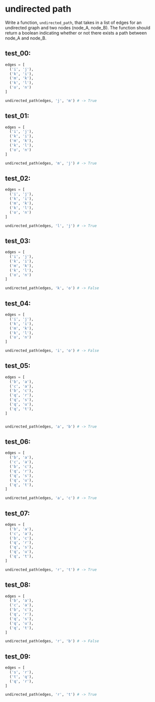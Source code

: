 # undirected path

Write a function, `undirected_path`, that takes in a list of edges for an undirected graph and two nodes (node_A, node_B). The function should return a boolean indicating whether or not there exists a path between node_A and node_B.

## test_00:

```python
edges = [
  ('i', 'j'),
  ('k', 'i'),
  ('m', 'k'),
  ('k', 'l'),
  ('o', 'n')
]

undirected_path(edges, 'j', 'm') # -> True
```

## test_01:

```python
edges = [
  ('i', 'j'),
  ('k', 'i'),
  ('m', 'k'),
  ('k', 'l'),
  ('o', 'n')
]

undirected_path(edges, 'm', 'j') # -> True
```

## test_02:

```python
edges = [
  ('i', 'j'),
  ('k', 'i'),
  ('m', 'k'),
  ('k', 'l'),
  ('o', 'n')
]

undirected_path(edges, 'l', 'j') # -> True
```

## test_03:

```python
edges = [
  ('i', 'j'),
  ('k', 'i'),
  ('m', 'k'),
  ('k', 'l'),
  ('o', 'n')
]

undirected_path(edges, 'k', 'o') # -> False
```

## test_04:

```python
edges = [
  ('i', 'j'),
  ('k', 'i'),
  ('m', 'k'),
  ('k', 'l'),
  ('o', 'n')
]

undirected_path(edges, 'i', 'o') # -> False
```

## test_05:

```python
edges = [
  ('b', 'a'),
  ('c', 'a'),
  ('b', 'c'),
  ('q', 'r'),
  ('q', 's'),
  ('q', 'u'),
  ('q', 't'),
]


undirected_path(edges, 'a', 'b') # -> True
```

## test_06:

```python
edges = [
  ('b', 'a'),
  ('c', 'a'),
  ('b', 'c'),
  ('q', 'r'),
  ('q', 's'),
  ('q', 'u'),
  ('q', 't'),
]

undirected_path(edges, 'a', 'c') # -> True
```

## test_07:

```python
edges = [
  ('b', 'a'),
  ('c', 'a'),
  ('b', 'c'),
  ('q', 'r'),
  ('q', 's'),
  ('q', 'u'),
  ('q', 't'),
]

undirected_path(edges, 'r', 't') # -> True
```

## test_08:

```python
edges = [
  ('b', 'a'),
  ('c', 'a'),
  ('b', 'c'),
  ('q', 'r'),
  ('q', 's'),
  ('q', 'u'),
  ('q', 't'),
]

undirected_path(edges, 'r', 'b') # -> False
```

## test_09:

```python
edges = [
  ('s', 'r'),
  ('t', 'q'),
  ('q', 'r'),
]

undirected_path(edges, 'r', 't') # -> True
```

